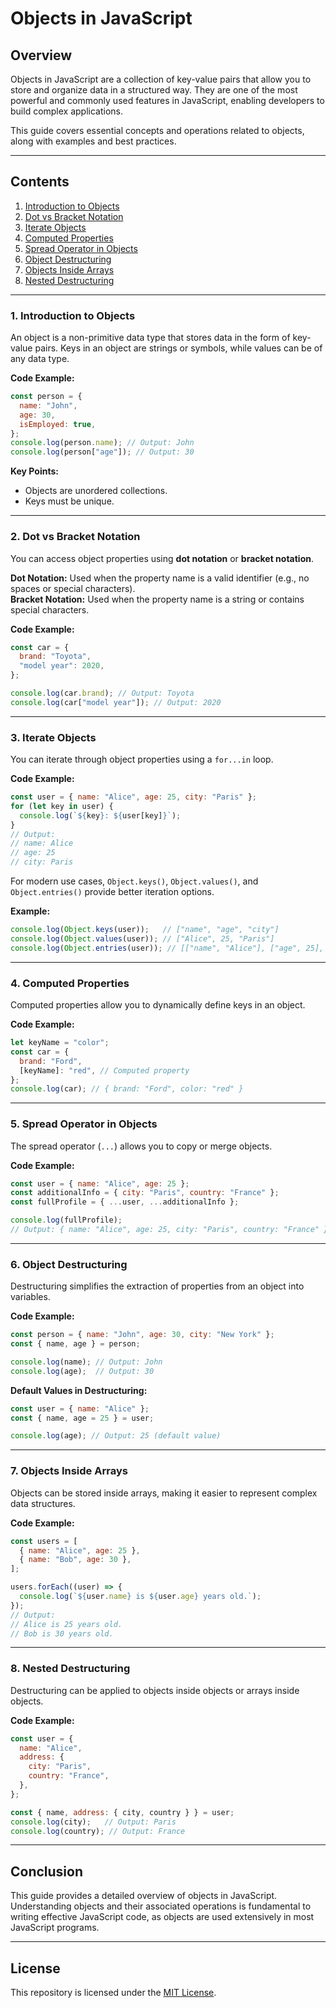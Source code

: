 # Objects in JavaScript  

## Overview  
Objects in JavaScript are a collection of key-value pairs that allow you to store and organize data in a structured way. They are one of the most powerful and commonly used features in JavaScript, enabling developers to build complex applications.  

This guide covers essential concepts and operations related to objects, along with examples and best practices.  

---

## Contents  

1. [Introduction to Objects](#1-introduction-to-objects)  
2. [Dot vs Bracket Notation](#2-dot-vs-bracket-notation)  
3. [Iterate Objects](#3-iterate-objects)  
4. [Computed Properties](#4-computed-properties)  
5. [Spread Operator in Objects](#5-spread-operator-in-objects)  
6. [Object Destructuring](#6-object-destructuring)  
7. [Objects Inside Arrays](#7-objects-inside-arrays)  
8. [Nested Destructuring](#8-nested-destructuring)  

---

### 1. Introduction to Objects  

An object is a non-primitive data type that stores data in the form of key-value pairs. Keys in an object are strings or symbols, while values can be of any data type.  

**Code Example:**  
```javascript
const person = {
  name: "John",
  age: 30,
  isEmployed: true,
};
console.log(person.name); // Output: John
console.log(person["age"]); // Output: 30
```  

**Key Points:**  
- Objects are unordered collections.  
- Keys must be unique.  

---

### 2. Dot vs Bracket Notation  

You can access object properties using **dot notation** or **bracket notation**.  

**Dot Notation:** Used when the property name is a valid identifier (e.g., no spaces or special characters).  
**Bracket Notation:** Used when the property name is a string or contains special characters.  

**Code Example:**  
```javascript
const car = {
  brand: "Toyota",
  "model year": 2020,
};

console.log(car.brand); // Output: Toyota
console.log(car["model year"]); // Output: 2020
```  

---

### 3. Iterate Objects  

You can iterate through object properties using a `for...in` loop.  

**Code Example:**  
```javascript
const user = { name: "Alice", age: 25, city: "Paris" };
for (let key in user) {
  console.log(`${key}: ${user[key]}`);
}
// Output:
// name: Alice
// age: 25
// city: Paris
```  

For modern use cases, `Object.keys()`, `Object.values()`, and `Object.entries()` provide better iteration options.  

**Example:**  
```javascript
console.log(Object.keys(user));   // ["name", "age", "city"]
console.log(Object.values(user)); // ["Alice", 25, "Paris"]
console.log(Object.entries(user)); // [["name", "Alice"], ["age", 25], ["city", "Paris"]]
```  

---

### 4. Computed Properties  

Computed properties allow you to dynamically define keys in an object.  

**Code Example:**  
```javascript
let keyName = "color";
const car = {
  brand: "Ford",
  [keyName]: "red", // Computed property
};
console.log(car); // { brand: "Ford", color: "red" }
```  

---

### 5. Spread Operator in Objects  

The spread operator (`...`) allows you to copy or merge objects.  

**Code Example:**  
```javascript
const user = { name: "Alice", age: 25 };
const additionalInfo = { city: "Paris", country: "France" };
const fullProfile = { ...user, ...additionalInfo };

console.log(fullProfile); 
// Output: { name: "Alice", age: 25, city: "Paris", country: "France" }
```  

---

### 6. Object Destructuring  

Destructuring simplifies the extraction of properties from an object into variables.  

**Code Example:**  
```javascript
const person = { name: "John", age: 30, city: "New York" };
const { name, age } = person;

console.log(name); // Output: John
console.log(age);  // Output: 30
```  

**Default Values in Destructuring:**  
```javascript
const user = { name: "Alice" };
const { name, age = 25 } = user;

console.log(age); // Output: 25 (default value)
```  

---

### 7. Objects Inside Arrays  

Objects can be stored inside arrays, making it easier to represent complex data structures.  

**Code Example:**  
```javascript
const users = [
  { name: "Alice", age: 25 },
  { name: "Bob", age: 30 },
];

users.forEach((user) => {
  console.log(`${user.name} is ${user.age} years old.`);
});
// Output:
// Alice is 25 years old.
// Bob is 30 years old.
```  

---

### 8. Nested Destructuring  

Destructuring can be applied to objects inside objects or arrays inside objects.  

**Code Example:**  
```javascript
const user = {
  name: "Alice",
  address: {
    city: "Paris",
    country: "France",
  },
};

const { name, address: { city, country } } = user;
console.log(city);   // Output: Paris
console.log(country); // Output: France
```  

---

## Conclusion  

This guide provides a detailed overview of objects in JavaScript. Understanding objects and their associated operations is fundamental to writing effective JavaScript code, as objects are used extensively in most JavaScript programs.  

---

## License  

This repository is licensed under the [MIT License](LICENSE).  